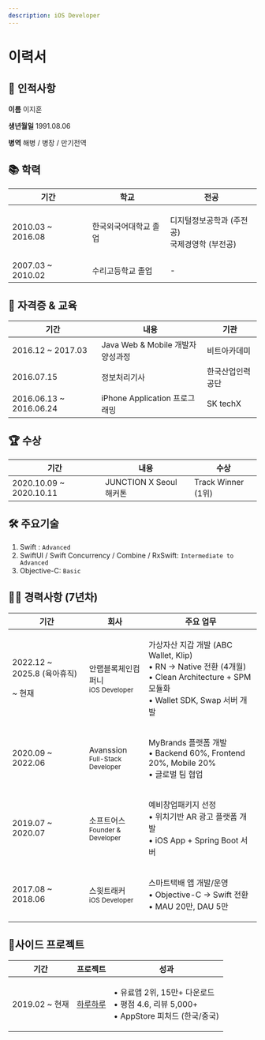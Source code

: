 ```yaml
---
description: iOS Developer
---
```


# 이력서

## 👤 인적사항 <a href="#profile" id="profile"></a>

**이름** 이지훈

**생년월일** 1991.08.06

**병역** 해병 / 병장 / 만기전역

## 📚 학력 <a href="#education" id="education"></a>

| 기간                 | 학교          | 전공                                   |
| ------------------ | ----------- | ------------------------------------ |
| 2010.03 \~ 2016.08 | 한국외국어대학교 졸업 | <p>디지털정보공학과 (주전공)<br>국제경영학 (부전공)</p> |
| 2007.03 \~ 2010.02 | 수리고등학교 졸업   | -                                    |

## 📖 자격증 & 교육 <a href="#cert" id="cert"></a>

| 기간                       | 내용                         | 기관       |
| ------------------------ | -------------------------- | -------- |
| 2016.12 \~ 2017.03       | Java Web & Mobile 개발자 양성과정 | 비트아카데미   |
| 2016.07.15               | 정보처리기사                     | 한국산업인력공단 |
| 2016.06.13 \~ 2016.06.24 | iPhone Application 프로그래밍   | SK techX |

## 🏆 수상 <a href="#prize" id="prize"></a>

| 기간                       | 내용                   | 수상                |
| ------------------------ | -------------------- | ----------------- |
| 2020.10.09 \~ 2020.10.11 | JUNCTION X Seoul 해커톤 | Track Winner (1위) |

## 🛠 주요기술 <a href="#skills" id="skills"></a>

1. Swift : `Advanced`
2. SwiftUI / Swift Concurrency / Combine / RxSwift: `Intermediate to Advanced`
3. Objective-C: `Basic`

## 👩‍💻 경력사항 (7년차) <a href="#career" id="career"></a>

| 기간                                         | 회사                                                  | 주요 업무                                                                                                                        |
| ------------------------------------------ | --------------------------------------------------- | ---------------------------------------------------------------------------------------------------------------------------- |
| <p>2022.12 ~ 2025.8 (육아휴직) </p><p>~ 현재</p> | <p>안랩블록체인컴퍼니<br><sub>iOS Developer</sub></p>        | <p>가상자산 지갑 개발 (ABC Wallet, Klip)<br>• RN → Native 전환 (4개월)<br>• Clean Architecture + SPM 모듈화<br>• Wallet SDK, Swap 서버 개발</p> |
| 2020.09 \~ 2022.06                         | <p>Avanssion<br><sub>Full-Stack Developer</sub></p> | <p>MyBrands 플랫폼 개발<br>• Backend 60%, Frontend 20%, Mobile 20%<br>• 글로벌 팀 협업</p>                                              |
| 2019.07 \~ 2020.07                         | <p>소프트어스<br><sub>Founder &#x26; Developer</sub></p> | <p>예비창업패키지 선정<br>• 위치기반 AR 광고 플랫폼 개발<br>• iOS App + Spring Boot 서버</p>                                                       |
| 2017.08 \~ 2018.06                         | <p>스윗트래커<br><sub>iOS Developer</sub></p>            | <p>스마트택배 앱 개발/운영<br>• Objective-C → Swift 전환<br>• MAU 20만, DAU 5만</p>                                                        |

## 📱사이드 프로젝트 <a href="#side-proj" id="side-proj"></a>

| 기간            | 프로젝트                                               | 성과                                                                           |
| ------------- | -------------------------------------------------- | ---------------------------------------------------------------------------- |
| 2019.02 \~ 현재 | [하루하루](https://apps.apple.com/kr/app/id1452035712) | <p>• 유료앱 2위, 15만+ 다운로드<br>•  평점 4.6, 리뷰 5,000+<br>• AppStore 피처드 (한국/중국)</p> |


